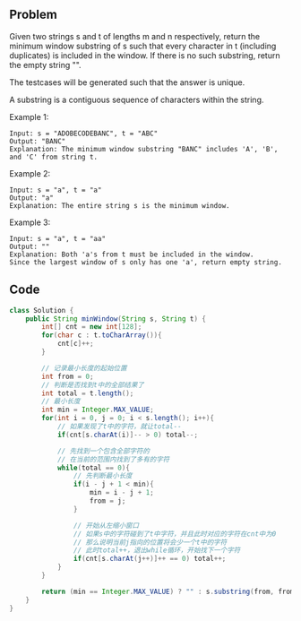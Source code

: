 ## Problem

Given two strings s and t of lengths m and n respectively, return the minimum window substring of s such that every character in t (including duplicates) is included in the window. If there is no such substring, return the empty string "".

The testcases will be generated such that the answer is unique.

A substring is a contiguous sequence of characters within the string.

Example 1:

```
Input: s = "ADOBECODEBANC", t = "ABC"
Output: "BANC"
Explanation: The minimum window substring "BANC" includes 'A', 'B', and 'C' from string t.
```

Example 2:

```
Input: s = "a", t = "a"
Output: "a"
Explanation: The entire string s is the minimum window.
```

Example 3:

```
Input: s = "a", t = "aa"
Output: ""
Explanation: Both 'a's from t must be included in the window.
Since the largest window of s only has one 'a', return empty string.
```

## Code

```java
class Solution {
    public String minWindow(String s, String t) {
        int[] cnt = new int[128];
        for(char c : t.toCharArray()){
            cnt[c]++;
        }

        // 记录最小长度的起始位置
        int from = 0;
        // 判断是否找到t中的全部结果了
        int total = t.length();
        // 最小长度
        int min = Integer.MAX_VALUE;
        for(int i = 0, j = 0; i < s.length(); i++){
            // 如果发现了t中的字符，就让total--
            if(cnt[s.charAt(i)]-- > 0) total--;

            // 先找到一个包含全部字符的
            // 在当前的范围内找到了多有的字符
            while(total == 0){
                // 先判断最小长度
                if(i - j + 1 < min){
                    min = i - j + 1;
                    from = j;
                }

                // 开始从左缩小窗口
                // 如果s中的字符碰到了t中字符，并且此时对应的字符在cnt中为0
                // 那么说明当前j指向的位置将会少一个t中的字符
                // 此时total++，退出while循环，开始找下一个字符
                if(cnt[s.charAt(j++)]++ == 0) total++;
            }
        }

        return (min == Integer.MAX_VALUE) ? "" : s.substring(from, from + min);
    }
}
```
